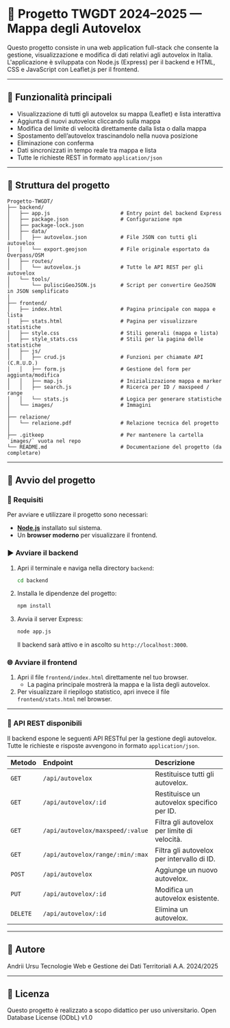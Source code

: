 # 🚦 Progetto TWGDT 2024–2025 — Mappa degli Autovelox

Questo progetto consiste in una web application full-stack che consente la gestione, visualizzazione e modifica di dati relativi agli autovelox in Italia.  
L'applicazione è sviluppata con Node.js (Express) per il backend e HTML, CSS e JavaScript con Leaflet.js per il frontend.

---

## 📌 Funzionalità principali

- Visualizzazione di tutti gli autovelox su mappa (Leaflet) e lista interattiva
- Aggiunta di nuovi autovelox cliccando sulla mappa
- Modifica del limite di velocità direttamente dalla lista o dalla mappa
- Spostamento dell’autovelox trascinandolo nella nuova posizione
- Eliminazione con conferma
- Dati sincronizzati in tempo reale tra mappa e lista
- Tutte le richieste REST in formato `application/json`

---

## 🧱 Struttura del progetto

    Progetto-TWGDT/
    ├── backend/
    │   ├── app.js                       # Entry point del backend Express
    │   ├── package.json                 # Configurazione npm
    │   ├── package-lock.json
    │   ├── data/
    │   │   ├── autovelox.json           # File JSON con tutti gli autovelox
    │   │   └── export.geojson           # File originale esportato da Overpass/OSM
    │   ├── routes/
    │   │   └── autovelox.js             # Tutte le API REST per gli autovelox
    │   └── tools/
    │       └── pulisciGeoJSON.js        # Script per convertire GeoJSON in JSON semplificato
    │
    ├── frontend/
    │   ├── index.html                   # Pagina principale con mappa e lista
    │   ├── stats.html                   # Pagina per visualizzare statistiche
    │   ├── style.css                    # Stili generali (mappa e lista)
    │   ├── style_stats.css              # Stili per la pagina delle statistiche
    │   ├── js/
    │   │   ├── crud.js                  # Funzioni per chiamate API (C.R.U.D.)
    │   │   ├── form.js                  # Gestione del form per aggiunta/modifica
    │   │   ├── map.js                   # Inizializzazione mappa e marker
    │   │   ├── search.js                # Ricerca per ID / maxspeed / range
    │   │   └── stats.js                 # Logica per generare statistiche
    │   └── images/                      # Immagini
    │
    ├── relazione/
    │   └── relazione.pdf                # Relazione tecnica del progetto
    │
    ├── .gitkeep                         # Per mantenere la cartella `images/` vuota nel repo
    └── README.md                        # Documentazione del progetto (da completare)

---

## 🚀 Avvio del progetto

### 🔧 Requisiti

Per avviare e utilizzare il progetto sono necessari:

* **[Node.js](https://nodejs.org)** installato sul sistema.
* Un **browser moderno** per visualizzare il frontend.

### ▶️ Avviare il backend

1.  Apri il terminale e naviga nella directory `backend`:
    ```bash
    cd backend
    ```
2.  Installa le dipendenze del progetto:
    ```bash
    npm install
    ```
3.  Avvia il server Express:
    ```bash
    node app.js
    ```
    Il backend sarà attivo e in ascolto su `http://localhost:3000`.

### 🌐 Avviare il frontend

1.  Apri il file `frontend/index.html` direttamente nel tuo browser.
    * La pagina principale mostrerà la mappa e la lista degli autovelox.
2.  Per visualizzare il riepilogo statistico, apri invece il file `frontend/stats.html` nel browser.

---

### 📡 API REST disponibili

Il backend espone le seguenti API RESTful per la gestione degli autovelox. Tutte le richieste e risposte avvengono in formato `application/json`.

| Metodo | Endpoint                     | Descrizione                                 |
| :----- | :--------------------------- | :------------------------------------------ |
| `GET`  | `/api/autovelox`             | Restituisce tutti gli autovelox.            |
| `GET`  | `/api/autovelox/:id`         | Restituisce un autovelox specifico per ID.  |
| `GET`  | `/api/autovelox/maxspeed/:value` | Filtra gli autovelox per limite di velocità. |
| `GET`  | `/api/autovelox/range/:min/:max` | Filtra gli autovelox per intervallo di ID.  |
| `POST` | `/api/autovelox`             | Aggiunge un nuovo autovelox.                |
| `PUT`  | `/api/autovelox/:id`         | Modifica un autovelox esistente.            |
| `DELETE`| `/api/autovelox/:id`         | Elimina un autovelox.                       |

---

## 👤 Autore

Andrii Ursu
Tecnologie Web e Gestione dei Dati Territoriali
A.A. 2024/2025

---
## 📄 Licenza

Questo progetto è realizzato a scopo didattico per uso universitario.
Open Database License (ODbL) v1.0
